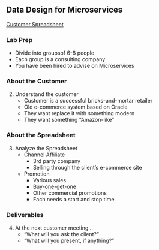 ## Data Design for Microservices

[Customer Spreadsheet](https://github.com/wrbaldwin/db-week/blob/master/docs/D04S07_Lab-Building-Scalable-Microservices.xlsx)

### Lab Prep
* Divide into groupsof 6-8 people
* Each group is a consulting company
* You have been hired to advise on Microservices

### About the Customer 
   2. Understand the customer
        * Customer is a successful bricks-and-mortar retailer
        * Old e-commerce system based on Oracle
        * They want replace it with something modern
        * They want something “Amazon-like”

### About the Spreadsheet
   3. Analyze the Spreadsheet
       * Channel Affiliate
           * 3rd party company
           * Selling through the client’s e-commerce site
       * Promotion
           * Various sales
           * Buy-one-get-one
           * Other commercial promotions
           * Each needs a start and stop time.
### Deliverables
   4. At the next customer meeting...
         * “What will you ask the client?”
         * “What will you present, if anything?”
